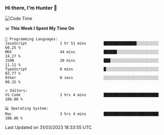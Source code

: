 ### Hi there, I'm Hunter 👋

<!--
**huntermatrix/huntermatrix** is a ✨ _special_ ✨ repository because its `README.md` (this file) appears on your GitHub profile.

Here are some ideas to get you started:

- 🔭 I’m currently working on ...
- 🌱 I’m currently learning ...
- 👯 I’m looking to collaborate on ...
- 🤔 I’m looking for help with ...
- 💬 Ask me about ...
- 📫 How to reach me: ...
- 😄 Pronouns: ...
- ⚡ Fun fact: ...
-->

<!--START_SECTION:waka-->
![Code Time](http://img.shields.io/badge/Code%20Time-60%20hrs%2023%20mins-blue)

📊 **This Week I Spent My Time On** 

```text
💬 Programming Languages: 
JavaScript               1 hr 51 mins        ███████████████░░░░░░░░░░   60.25 % 
MDX                      44 mins             ██████░░░░░░░░░░░░░░░░░░░   24.27 % 
JSON                     20 mins             ███░░░░░░░░░░░░░░░░░░░░░░   11.11 % 
TypeScript               6 mins              █░░░░░░░░░░░░░░░░░░░░░░░░   03.77 % 
Other                    0 secs              ░░░░░░░░░░░░░░░░░░░░░░░░░   00.32 % 

🔥 Editors: 
VS Code                  3 hrs 4 mins        █████████████████████████   100.00 % 

💻 Operating System: 
Mac                      3 hrs 4 mins        █████████████████████████   100.00 % 
```


 Last Updated on 31/03/2023 18:33:55 UTC
<!--END_SECTION:waka-->
